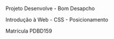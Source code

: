 <p>Projeto Desenvolve - Bom Desapcho</p>
<p> Introdução à Web - CSS - Posicionamento</p>
<p> Matrícula PDBD159</p>
